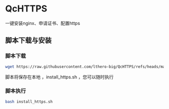 # QcHTTPS
一键安装nginx、申请证书、配置https


## 脚本下载与安装

### 脚本下载

```sh
wget https://raw.githubusercontent.com/lthero-big/QcHTTPS/refs/heads/main/install_https.sh -O install_https.sh 
```

脚本将保存在本地 ，install_https.sh ，您可以随时执行

### 脚本执行

```sh
bash install_https.sh
```
